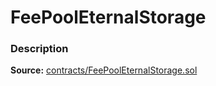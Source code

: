 # FeePoolEternalStorage

### Description <a href="description" id="description"></a>

**Source:** [contracts/FeePoolEternalStorage.sol](https://github.com/perifinance/peri-finance/blob/master/contracts/FeePoolEternalStorage.sol)
